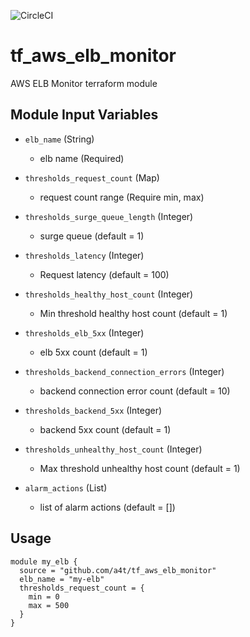![CircleCI](https://circleci.com/gh/a4t/tf_aws_elb_monitor/tree/master.svg?style=shield&circle-token=27e688ba54b28abf5fd76a6248a45305998f0804)

# tf_aws_elb_monitor

AWS ELB Monitor terraform module

## Module Input Variables

- `elb_name` (String)
  - elb name (Required)

- `thresholds_request_count` (Map)
  - request count range (Require min, max)

- `thresholds_surge_queue_length` (Integer)
  - surge queue (default = 1)

- `thresholds_latency` (Integer)
  - Request latency (default = 100)

- `thresholds_healthy_host_count` (Integer)
  - Min threshold healthy host count (default = 1)

- `thresholds_elb_5xx` (Integer)
  -  elb 5xx count (default = 1)

- `thresholds_backend_connection_errors` (Integer)
  - backend connection error count (default = 10)

- `thresholds_backend_5xx` (Integer)
  - backend 5xx count (default = 1)

- `thresholds_unhealthy_host_count` (Integer)
  - Max threshold unhealthy host count (default = 1)

- `alarm_actions` (List)
  - list of alarm actions (default = [])

## Usage

```hcl
module my_elb {
  source = "github.com/a4t/tf_aws_elb_monitor"
  elb_name = "my-elb"
  thresholds_request_count = {
    min = 0
    max = 500
  }
}
```
